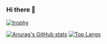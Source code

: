 ### Hi there 👋

[![trophy](https://github-profile-trophy.vercel.app/?username=filippopelloia&theme=tokyonight&column=7)](https://github.com/ryo-ma/github-profile-trophy)

[![Anurag's GitHub stats](https://github-readme-stats.vercel.app/api?username=filippopelloia)](https://github.com/anuraghazra/github-readme-stats)
[![Top Langs](https://github-readme-stats.vercel.app/api/top-langs/?username=filippopelloia)](https://github.com/anuraghazra/github-readme-stats)

<!--
**filippopelloia/filippopelloia** is a ✨ _special_ ✨ repository because its `README.md` (this file) appears on your GitHub profile.

Here are some ideas to get you started:

- 🔭 I’m currently working on ...
- 🌱 I’m currently learning ...
- 👯 I’m looking to collaborate on ...
- 🤔 I’m looking for help with ...
- 💬 Ask me about ...
- 📫 How to reach me: ...
- 😄 Pronouns: ...
- ⚡ Fun fact: ...
-->
